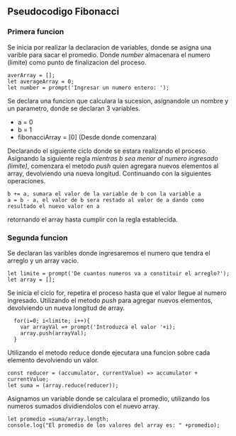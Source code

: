 ## Pseudocodigo Fibonacci

### Primera funcion

Se inicia por realizar la declaracion de variables, donde se asigna una varible para sacar el promedio. Donde *number* almacenara el numero (limite) como punto de finalizacion del proceso.

```
averArray = [];
let averageArray = 0;
let number = prompt('Ingresar un numero entero: ');
```

Se declara una funcion que calculara la sucesion, asignandole un nombre y un parametro, donde se declaran 3 variables.

- a = 0
- b = 1
- fibonacciArray = [0] (Desde donde comenzara)

Declarando el siguiente ciclo donde se estara realizando el proceso. Asignando la siguiente regla *mientras b sea menor al numero ingresado (limite)*, comenzara el metodo *push* quien agregara nuevos elementos al array, devolviendo una nueva longitud. Continuando con la siguientes operaciones.

```
b += a, sumara el valor de la variable de b con la variable a
a = b - a, el valor de b sera restado al valor de a dando como resultado el nuevo valor en a
```
retornando el array hasta cumplir con la regla establecida.

### Segunda funcion

Se declaran las varibles donde ingresaremos el numero que tendra el arreglo y un array vacio.

```
let limite = prompt('De cuantos numeros va a constituir el arreglo?');
let array = [];
```

Se inicia el ciclo for, repetira el proceso hasta que el valor llegue al numero ingresado.
Utilizando el metodo *push* para agregar nuevos elementos, devolviendo un nueva longitud de array.

```
  for(i=0; i<limite; i++){
    var arrayVal =+ prompt('Introduzca el valor '+i);
    array.push(arrayVal);
  }

```
Utilizando el metodo reduce donde ejecutara una funcion sobre cada elemento devolviendo un valor.

```
const reducer = (accumulator, currentValue) => accumulator + currentValue;
let suma = (array.reduce(reducer)); 
```
Asignamos un variable donde se calculara el promedio, utilizando los numeros sumados dividiendolos con el nuevo array.
```
let promedio =suma/array.length;
console.log("El promedio de los valores del array es: " +promedio);
```

